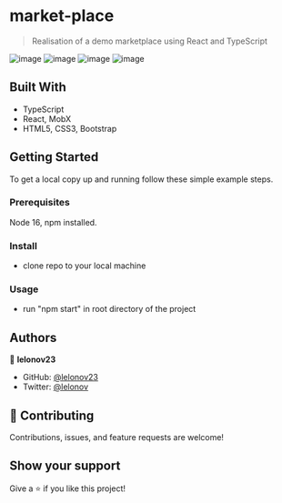 # market-place

> Realisation of a demo marketplace using React and TypeScript

![image](https://user-images.githubusercontent.com/86784174/166939518-8d196917-8bc3-480a-8097-67af15b55428.png)
![image](https://user-images.githubusercontent.com/86784174/166939566-3aab1dd1-27e7-4430-8bd1-914f84fc394d.png)
![image](https://user-images.githubusercontent.com/86784174/166939691-71b613bc-06b6-4039-a7b6-71f58a5c00ff.png)
![image](https://user-images.githubusercontent.com/86784174/166939803-43e55feb-2f70-4a42-afce-d88bb73f9b33.png)


## Built With

- TypeScript
- React, MobX
- HTML5, CSS3, Bootstrap


## Getting Started

To get a local copy up and running follow these simple example steps.


### Prerequisites

Node 16, npm installed.


### Install

- clone repo to your local machine


### Usage

- run "npm start" in root directory of the project


## Authors

👤 **lelonov23**

- GitHub: [@lelonov23](https://github.com/lelonov23)
- Twitter: [@lelonov](https://twitter.com/lelonov)


## 🤝 Contributing

Contributions, issues, and feature requests are welcome!


## Show your support

Give a ⭐️ if you like this project!
